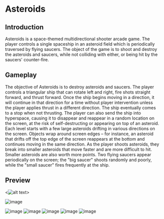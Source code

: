 # Asteroids
## Introduction

Asteroids is a space-themed multidirectional shooter arcade game. The player controls a single spaceship in an asteroid field which is periodically traversed by flying saucers. The object of the game is to shoot and destroy the asteroids and saucers, while not colliding with either, or being hit by the saucers' counter-fire.

## Gameplay

The objective of Asteroids is to destroy asteroids and saucers. The player controls a triangular ship that can rotate left and right, fire shots straight forward, and thrust forward. Once the ship begins moving in a direction, it will continue in that direction for a time without player intervention unless the player applies thrust in a different direction. The ship eventually comes to a stop when not thrusting. The player can also send the ship into hyperspace, causing it to disappear and reappear in a random location on the screen, at the risk of self-destructing or appearing on top of an asteroid. Each level starts with a few large asteroids drifting in various directions on the screen. Objects wrap around screen edges – for instance, an asteroid that drifts off the top edge of the screen reappears at the bottom and continues moving in the same direction. As the player shoots asteroids, they break into smaller asteroids that move faster and are more difficult to hit. Smaller asteroids are also worth more points. Two flying saucers appear periodically on the screen; the "big saucer" shoots randomly and poorly, while the "small saucer" fires frequently at the ship.

 ## Preview


<![alt text](https://user-images.githubusercontent.com/86531927/153605662-4c1a4627-6ce4-4d6c-b534-22bfc81faf9b.png)>

![image](https://user-images.githubusercontent.com/86531927/153605681-becb432f-df47-479e-91ce-d76cac833b9e.png)

![image](https://user-images.githubusercontent.com/86531927/153605709-28cf4857-304b-4fe6-9ec2-d721211d4fb3.png)
![image](https://user-images.githubusercontent.com/86531927/153605716-1a52b27c-edca-4f2f-8733-7664bb6e2ce0.png)
![image](https://user-images.githubusercontent.com/86531927/153605726-7ac7bef6-4a26-443e-ac7a-3a1458874838.png)
![image](https://user-images.githubusercontent.com/86531927/153605766-cf2e97b7-b055-4290-81e2-447879039888.png)
![image](https://user-images.githubusercontent.com/86531927/153605801-c55d88ce-8025-4111-be00-76f7a60621e0.png)
